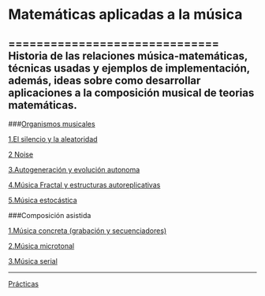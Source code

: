 # Matemáticas aplicadas a la música
==============================
Historia de las relaciones música-matemáticas, técnicas usadas y ejemplos de implementación, además, ideas sobre como desarrollar aplicaciones a la composición musical de teorias matemáticas. 
---

###[Organismos musicales](https://github.com/essteban/matematicasAplicadasMusica/blob/master/divulgacion.md)

  [1.El silencio y la aleatoridad](https://github.com/essteban/matematicasAplicadasMusica/blob/master/silencioAleatoriedad.md)
  
  [2 Noise](https://github.com/essteban/matematicasAplicadasMusica/blob/master/Noise.md)
    
  [3.Autogeneración y evolución autonoma](https://github.com/essteban/matematicasAplicadasMusica/blob/master/generativa.md)
  
  [4.Música Fractal y estructuras autoreplicativas](https://github.com/essteban/matematicasAplicadasMusica/blob/master/fractal.md)
  
  [5.Música estocástica](https://github.com/essteban/matematicasAplicadasMusica/blob/master/musicaEstocastica.md)
  
###Composición asistida 

  [1.Música concreta (grabación y secuenciadores)](https://github.com/electropipe/secuenciadores)
  
  [2.Música microtonal](https://github.com/essteban/matematicasAplicadasMusica/blob/master/microtonal.md)
  
  [3.Música serial](https://github.com/essteban/matematicasAplicadasMusica/blob/master/serialismo.md)

***

[Prácticas](https://github.com/essteban/matematicasAplicadasMusica/blob/master/practicas.md)
